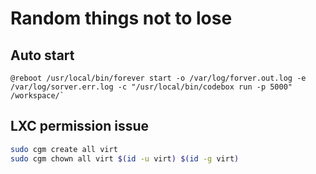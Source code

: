 # Random things not to lose

## Auto start

```crontab
@reboot /usr/local/bin/forever start -o /var/log/forver.out.log -e /var/log/sorver.err.log -c "/usr/local/bin/codebox run -p 5000" /workspace/`
```

## LXC permission issue

```bash
sudo cgm create all virt
sudo cgm chown all virt $(id -u virt) $(id -g virt)
```
